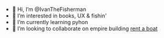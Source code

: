 - 👋 Hi, I’m @IvanTheFisherman
- 👀 I’m interested in books, UX & fishin'
- 🌱 I’m currently learning pyhon
- 💞️ I’m looking to collaborate on empire building
  [rent a boat](https://lugia-boats.com)


<!---
IvanTheFisherman/IvanTheFisherman is a ✨ special ✨ repository because its `README.md` (this file) appears on your GitHub profile.
You can click the Preview link to take a look at your changes.
--->

